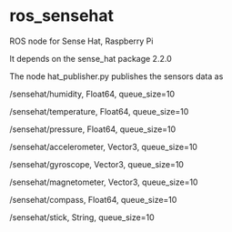 # ros_sensehat
ROS node for Sense Hat, Raspberry Pi

It depends on the sense_hat package 2.2.0

The node hat_publisher.py publishes the sensors data as

/sensehat/humidity, Float64, queue_size=10

/sensehat/temperature, Float64, queue_size=10

/sensehat/pressure, Float64, queue_size=10

/sensehat/accelerometer, Vector3, queue_size=10

/sensehat/gyroscope, Vector3, queue_size=10

/sensehat/magnetometer, Vector3, queue_size=10

/sensehat/compass, Float64, queue_size=10

/sensehat/stick, String, queue_size=10
